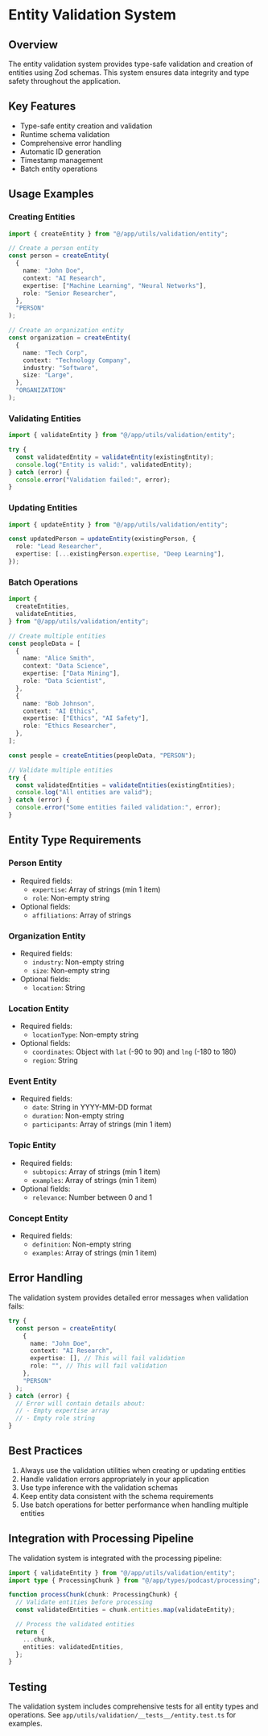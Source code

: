 # Entity Validation System

## Overview

The entity validation system provides type-safe validation and creation of entities using Zod schemas. This system ensures data integrity and type safety throughout the application.

## Key Features

- Type-safe entity creation and validation
- Runtime schema validation
- Comprehensive error handling
- Automatic ID generation
- Timestamp management
- Batch entity operations

## Usage Examples

### Creating Entities

```typescript
import { createEntity } from "@/app/utils/validation/entity";

// Create a person entity
const person = createEntity(
  {
    name: "John Doe",
    context: "AI Research",
    expertise: ["Machine Learning", "Neural Networks"],
    role: "Senior Researcher",
  },
  "PERSON"
);

// Create an organization entity
const organization = createEntity(
  {
    name: "Tech Corp",
    context: "Technology Company",
    industry: "Software",
    size: "Large",
  },
  "ORGANIZATION"
);
```

### Validating Entities

```typescript
import { validateEntity } from "@/app/utils/validation/entity";

try {
  const validatedEntity = validateEntity(existingEntity);
  console.log("Entity is valid:", validatedEntity);
} catch (error) {
  console.error("Validation failed:", error);
}
```

### Updating Entities

```typescript
import { updateEntity } from "@/app/utils/validation/entity";

const updatedPerson = updateEntity(existingPerson, {
  role: "Lead Researcher",
  expertise: [...existingPerson.expertise, "Deep Learning"],
});
```

### Batch Operations

```typescript
import {
  createEntities,
  validateEntities,
} from "@/app/utils/validation/entity";

// Create multiple entities
const peopleData = [
  {
    name: "Alice Smith",
    context: "Data Science",
    expertise: ["Data Mining"],
    role: "Data Scientist",
  },
  {
    name: "Bob Johnson",
    context: "AI Ethics",
    expertise: ["Ethics", "AI Safety"],
    role: "Ethics Researcher",
  },
];

const people = createEntities(peopleData, "PERSON");

// Validate multiple entities
try {
  const validatedEntities = validateEntities(existingEntities);
  console.log("All entities are valid");
} catch (error) {
  console.error("Some entities failed validation:", error);
}
```

## Entity Type Requirements

### Person Entity

- Required fields:
  - `expertise`: Array of strings (min 1 item)
  - `role`: Non-empty string
- Optional fields:
  - `affiliations`: Array of strings

### Organization Entity

- Required fields:
  - `industry`: Non-empty string
  - `size`: Non-empty string
- Optional fields:
  - `location`: String

### Location Entity

- Required fields:
  - `locationType`: Non-empty string
- Optional fields:
  - `coordinates`: Object with `lat` (-90 to 90) and `lng` (-180 to 180)
  - `region`: String

### Event Entity

- Required fields:
  - `date`: String in YYYY-MM-DD format
  - `duration`: Non-empty string
  - `participants`: Array of strings (min 1 item)

### Topic Entity

- Required fields:
  - `subtopics`: Array of strings (min 1 item)
  - `examples`: Array of strings (min 1 item)
- Optional fields:
  - `relevance`: Number between 0 and 1

### Concept Entity

- Required fields:
  - `definition`: Non-empty string
  - `examples`: Array of strings (min 1 item)

## Error Handling

The validation system provides detailed error messages when validation fails:

```typescript
try {
  const person = createEntity(
    {
      name: "John Doe",
      context: "AI Research",
      expertise: [], // This will fail validation
      role: "", // This will fail validation
    },
    "PERSON"
  );
} catch (error) {
  // Error will contain details about:
  // - Empty expertise array
  // - Empty role string
}
```

## Best Practices

1. Always use the validation utilities when creating or updating entities
2. Handle validation errors appropriately in your application
3. Use type inference with the validation schemas
4. Keep entity data consistent with the schema requirements
5. Use batch operations for better performance when handling multiple entities

## Integration with Processing Pipeline

The validation system is integrated with the processing pipeline:

```typescript
import { validateEntity } from "@/app/utils/validation/entity";
import type { ProcessingChunk } from "@/app/types/podcast/processing";

function processChunk(chunk: ProcessingChunk) {
  // Validate entities before processing
  const validatedEntities = chunk.entities.map(validateEntity);

  // Process the validated entities
  return {
    ...chunk,
    entities: validatedEntities,
  };
}
```

## Testing

The validation system includes comprehensive tests for all entity types and operations. See `app/utils/validation/__tests__/entity.test.ts` for examples.
